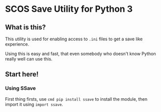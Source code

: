 # SCOS Save Utility for Python 3

## What is this?

This utility is used for enabling access to `.ini` files to get a save like experience.

Using this is easy and fast, that even somebody who doesn't know Python really well can use this.

## Start here!

### Using SSave

First thing firsts, use `cmd pip install ssave` to install the module, then import it using `import ssave`.
